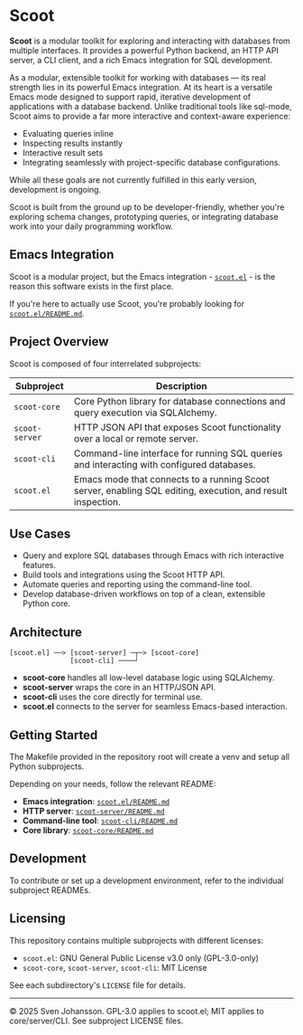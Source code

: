 
# Scoot

**Scoot** is a modular toolkit for exploring and interacting with databases from 
multiple interfaces. It provides a powerful Python backend, an HTTP API server, 
a CLI client, and a rich Emacs integration for SQL development.

As a modular, extensible toolkit for working with databases — its real strength lies in 
its powerful Emacs integration. 
At its heart is a versatile Emacs mode designed to support rapid, iterative development of 
applications with a database backend. Unlike traditional tools like sql-mode, 
Scoot aims to provide a far more interactive and context-aware experience:

- Evaluating queries inline
- Inspecting results instantly
- Interactive result sets
- Integrating seamlessly with project-specific database configurations.

While all these goals are not currently fulfilled in this early version, development is ongoing.

Scoot is built from the ground up to be developer-friendly, whether you're exploring schema changes, prototyping queries, or integrating database work into your daily programming workflow.

## Emacs Integration

Scoot is a modular project, but the Emacs integration - [`scoot.el`](scoot.el/) - is the reason this software exists in the first place.

If you're here to actually use Scoot, you're probably looking for [`scoot.el/README.md`](scoot.el/README.md).

## Project Overview

Scoot is composed of four interrelated subprojects:

| Subproject      | Description                                                                 |
|-----------------|-----------------------------------------------------------------------------|
| `scoot-core`    | Core Python library for database connections and query execution via SQLAlchemy. |
| `scoot-server`  | HTTP JSON API that exposes Scoot functionality over a local or remote server. |
| `scoot-cli`     | Command-line interface for running SQL queries and interacting with configured databases. |
| `scoot.el`      | Emacs mode that connects to a running Scoot server, enabling SQL editing, execution, and result inspection. |

## Use Cases

- Query and explore SQL databases through Emacs with rich interactive features.
- Build tools and integrations using the Scoot HTTP API.
- Automate queries and reporting using the command-line tool.
- Develop database-driven workflows on top of a clean, extensible Python core.

## Architecture

```
[scoot.el] ──> [scoot-server] ─┬─> [scoot-core]
               [scoot-cli] ────┘
```

- **scoot-core** handles all low-level database logic using SQLAlchemy.
- **scoot-server** wraps the core in an HTTP/JSON API.
- **scoot-cli** uses the core directly for terminal use.
- **scoot.el** connects to the server for seamless Emacs-based interaction.

## Getting Started

The Makefile provided in the repository root will create a venv and setup all Python subprojects.

Depending on your needs, follow the relevant README:

- **Emacs integration**: [`scoot.el/README.md`](scoot.el/README.md)
- **HTTP server**: [`scoot-server/README.md`](server/README.md)
- **Command-line tool**: [`scoot-cli/README.md`](cli/README.md)
- **Core library**: [`scoot-core/README.md`](core/README.md)

## Development

To contribute or set up a development environment, refer to the individual subproject READMEs.

## Licensing

This repository contains multiple subprojects with different licenses:

- `scoot.el`: GNU General Public License v3.0 only (GPL-3.0-only)
- `scoot-core`, `scoot-server`, `scoot-cli`: MIT License

See each subdirectory's `LICENSE` file for details.

---

© 2025 Sven Johansson. GPL-3.0 applies to scoot.el; MIT applies to core/server/CLI. See subproject LICENSE files.
